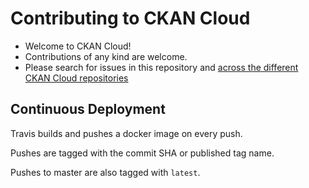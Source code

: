 # Contributing to CKAN Cloud

* Welcome to CKAN Cloud!
* Contributions of any kind are welcome.
* Please search for issues in this repository and [across the different CKAN Cloud repositories](https://github.com/search?q=repo%3Adatopian%2Fckan-cloud-docker+repo%3Adatopian%2Fckan-cloud-helm+repo%3Adatopian%2Fckan-cloud-cluster&type=Issues)

## Continuous Deployment

Travis builds and pushes a docker image on every push.

Pushes are tagged with the commit SHA or published tag name.

Pushes to master are also tagged with `latest`.
